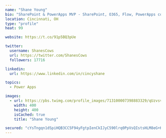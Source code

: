 ```yaml
---
name: "Shane Young"
bio: "SharePoint & PowerApps MVP - SharePoint, O365, Flow, PowerApps consulting? @PowerApps911 | Pure Snark? You found it."
location: Cincinnati, OH
type: "profile"
heat: 99

website: https://t.co/91p5BQ3pUe

twitter:
  username: ShanesCows
  url: https://twitter.com/ShanesCows
  followers: 17716

linkedin:
  url: https://www.linkedin.com/in/cincyshane

topics:
  - Power Apps

images:
  - url: https://pbs.twimg.com/profile_images/713100007398883329/qUzvsvQ3_400x400.jpg
    width: 400
    height: 400
    isCached: true
    title: "Shane Young"

secured: "cYsTngqn1dSpiHQB3CC5F94yFgtpIenCkIJyC590lrq0PpVsQIstsHLM8eG+KVkdbDhfZnT/UxlKZVsi65SnBhmmTvyoow1f/gGfW89yIxRkMsW8cgVUrFTwabW8YDKxttWzg5WSeeXpLQTNMgmfrZ1ax1ImsYKDhUbmfXeUCB7hW3gpWmYRqCXQPlTtPTXe56ozb0tSz89/AtEHo7yIlrNHWe2YmjYDxXb/OtQ9NRIJ/MPLuXNEldfnARr/beqwZG6VD+7dumfDotNSTRuYTbWvgHMkkDHqgn3X1euiapAuLYxEJotGnAyRk7o9P1nzf8vsfPTW0w9vLEz0FW7M8kGxzMTq5SDJq4Vjo6bVnLERgvDoAIIeLkc4vHyHo1vBwW9JZfLDNhGAvneVoMttsp9BqOeGw4uNyq4hjjKjnYA=;duNUVpfcxAUY0V0KvzI3hA=="
---
```


